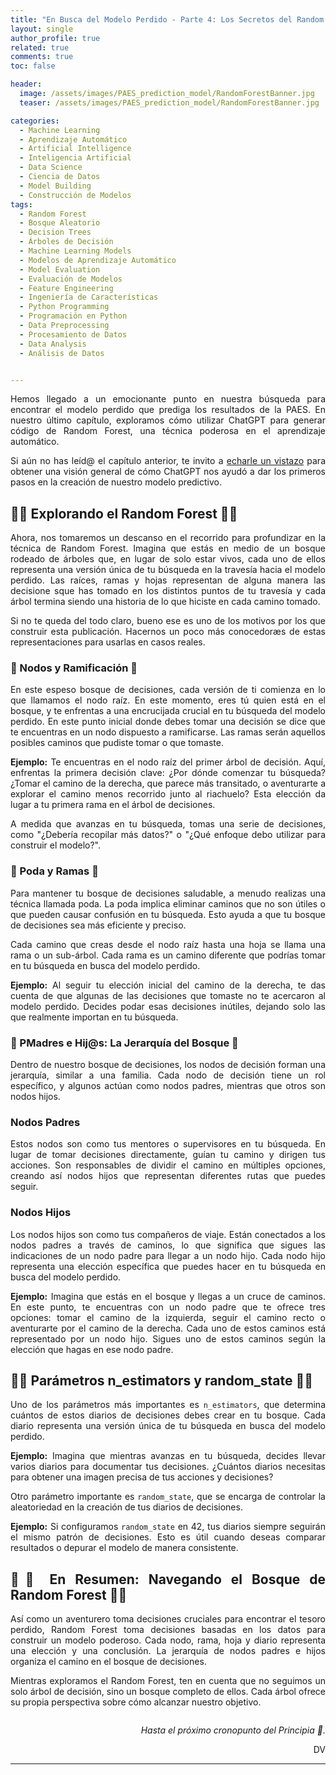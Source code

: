 ```yaml
---
title: "En Busca del Modelo Perdido - Parte 4: Los Secretos del Random Forest"
layout: single
author_profile: true
related: true
comments: true
toc: false

header:
  image: /assets/images/PAES_prediction_model/RandomForestBanner.jpg
  teaser: /assets/images/PAES_prediction_model/RandomForestBanner.jpg

categories:
  - Machine Learning
  - Aprendizaje Automático
  - Artificial Intelligence
  - Inteligencia Artificial
  - Data Science
  - Ciencia de Datos
  - Model Building
  - Construcción de Modelos
tags:
  - Random Forest
  - Bosque Aleatorio
  - Decision Trees
  - Árboles de Decisión
  - Machine Learning Models
  - Modelos de Aprendizaje Automático
  - Model Evaluation
  - Evaluación de Modelos
  - Feature Engineering
  - Ingeniería de Características
  - Python Programming
  - Programación en Python
  - Data Preprocessing
  - Procesamiento de Datos
  - Data Analysis
  - Análisis de Datos


---
```


<div align="justify" markdown="1">

Hemos llegado a un emocionante punto en nuestra búsqueda para encontrar el modelo perdido que prediga los resultados de la PAES. En nuestro último capítulo, exploramos cómo utilizar ChatGPT para generar código de Random Forest, una técnica poderosa en el aprendizaje automático.

Si aún no has leíd@ el capítulo anterior, te invito a [echarle un vistazo](https://daniavm.github.io/machine%20learning/en-busca-del-modelo-perdido-parte-3/) para obtener una visión general de cómo ChatGPT nos ayudó a dar los primeros pasos en la creación de nuestro modelo predictivo.

## 🌲🌲 Explorando el Random Forest 🌲🌲

Ahora, nos tomaremos un descanso en el recorrido para profundizar en la técnica de Random Forest. Imagina que estás en medio de un bosque rodeado de árboles que, en lugar de solo estar vivos, cada uno de ellos representa una versión única de tu búsqueda en la travesía hacia el modelo perdido. Las raíces, ramas y hojas representan de alguna manera las decisione sque has tomado en los distintos puntos de tu travesía y cada árbol termina siendo una historia de lo que hiciste en cada camino tomado.

Si no te queda del todo claro, bueno ese es uno de los motivos por los que construir esta publicación. Hacernos un poco más conocedoræs de estas representaciones para usarlas en casos reales.

### 🌳 Nodos y Ramificación 🌳

En este espeso bosque de decisiones, cada versión de ti comienza en lo que llamamos el nodo raíz. En este momento, eres tú quien está en el bosque, y te enfrentas a una encrucijada crucial en tu búsqueda del modelo perdido. En este punto inicial donde debes tomar una decisión se dice que te encuentras en un nodo dispuesto a ramificarse. Las ramas serán aquellos posibles caminos que pudiste tomar o que tomaste.

**Ejemplo:** Te encuentras en el nodo raíz del primer árbol de decisión. Aquí, enfrentas la primera decisión clave: ¿Por dónde comenzar tu búsqueda? ¿Tomar el camino de la derecha, que parece más transitado, o aventurarte a explorar el camino menos recorrido junto al riachuelo? Esta elección da lugar a tu primera rama en el árbol de decisiones.

A medida que avanzas en tu búsqueda, tomas una serie de decisiones, como "¿Debería recopilar más datos?" o "¿Qué enfoque debo utilizar para construir el modelo?".

### 🌿 Poda y Ramas 🌿

Para mantener tu bosque de decisiones saludable, a menudo realizas una técnica llamada poda. La poda implica eliminar caminos que no son útiles o que pueden causar confusión en tu búsqueda. Esto ayuda a que tu bosque de decisiones sea más eficiente y preciso.

Cada camino que creas desde el nodo raíz hasta una hoja se llama una rama o un sub-árbol. Cada rama es un camino diferente que podrías tomar en tu búsqueda en busca del modelo perdido.

**Ejemplo:** Al seguir tu elección inicial del camino de la derecha, te das cuenta de que algunas de las decisiones que tomaste no te acercaron al modelo perdido. Decides podar esas decisiones inútiles, dejando solo las que realmente importan en tu búsqueda.

### 🌳 PMadres e Hij@s: La Jerarquía del Bosque 🌳

Dentro de nuestro bosque de decisiones, los nodos de decisión forman una jerarquía, similar a una familia. Cada nodo de decisión tiene un rol específico, y algunos actúan como nodos padres, mientras que otros son nodos hijos.

### Nodos Padres

Estos nodos son como tus mentores o supervisores en tu búsqueda. En lugar de tomar decisiones directamente, guían tu camino y dirigen tus acciones. Son responsables de dividir el camino en múltiples opciones, creando así nodos hijos que representan diferentes rutas que puedes seguir.

### Nodos Hijos

Los nodos hijos son como tus compañeros de viaje. Están conectados a los nodos padres a través de caminos, lo que significa que sigues las indicaciones de un nodo padre para llegar a un nodo hijo. Cada nodo hijo representa una elección específica que puedes hacer en tu búsqueda en busca del modelo perdido.

**Ejemplo:** Imagina que estás en el bosque y llegas a un cruce de caminos. En este punto, te encuentras con un nodo padre que te ofrece tres opciones: tomar el camino de la izquierda, seguir el camino recto o aventurarte por el camino de la derecha. Cada uno de estos caminos está representado por un nodo hijo. Sigues uno de estos caminos según la elección que hagas en ese nodo padre.


## 🌳🌳 Parámetros n_estimators y random_state 🌳🌳

Uno de los parámetros más importantes es `n_estimators`, que determina cuántos de estos diarios de decisiones debes crear en tu bosque. Cada diario representa una versión única de tu búsqueda en busca del modelo perdido.

**Ejemplo:** Imagina que mientras avanzas en tu búsqueda, decides llevar varios diarios para documentar tus decisiones. ¿Cuántos diarios necesitas para obtener una imagen precisa de tus acciones y decisiones?

Otro parámetro importante es `random_state`, que se encarga de controlar la aleatoriedad en la creación de tus diarios de decisiones.

**Ejemplo:** Si configuramos `random_state` en 42, tus diarios siempre seguirán el mismo patrón de decisiones. Esto es útil cuando deseas comparar resultados o depurar el modelo de manera consistente.


## 🌟🌟 En Resumen: Navegando el Bosque de Random Forest 🌟🌟

Así como un aventurero toma decisiones cruciales para encontrar el tesoro perdido, Random Forest toma decisiones basadas en los datos para construir un modelo poderoso. Cada nodo, rama, hoja y diario representa una elección y una conclusión. La jerarquía de nodos padres e hijos organiza el camino en el bosque de decisiones.

Mientras exploramos el Random Forest, ten en cuenta que no seguimos un solo árbol de decisión, sino un bosque completo de ellos. Cada árbol ofrece su propia perspectiva sobre cómo alcanzar nuestro objetivo.

<img src="{{https://daniavm.github.io}}{{ site.baseurl }}/assets/images/PAES_prediction_model/modelo_perdido_cap4_analogia.gif" alt="">

<div align="right" markdown="1">

_Hasta el próximo cronopunto del Principia 🥚._

DV

</div>

---

</div>
